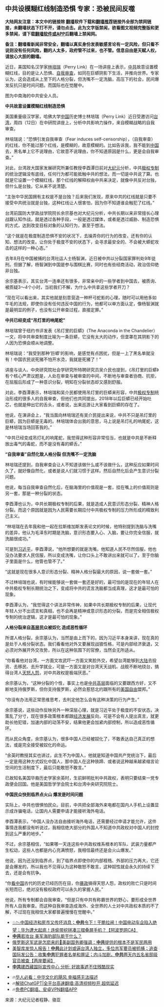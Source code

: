  <!-- 面包屑导航 --> <h2>中共设模糊红线制造恐惧 专家：恐被民间反噬</h2> <p class="notice"><b>大陆网友注意：本文中的链接除 <a href="https://github.com/bannedbook/fanqiang" >翻墙</a>软件下载和<a href="https://github.com/killgcd/justmysocks/blob/master/README.md">翻墙推荐</a>链接外全部为禁网链接，未翻墙状态下打不开，请勿点击。此为文字版禁闻，欲看图文视频完整版和更多禁闻，请下载<a href="https://github.com/bannedbook/fanqiang">翻墙软件或APP</a>后翻墙上禁闻网。</p><p>备注：翻墙看新闻非常安全，翻墙以真实身份发表敏感言论有一定风险，但只看不说则没有任何风险，翻的人太多，政府管不过来，也不管。信息自由是天赋人权，请放心大胆的翻墙。</b></p>  <div class="entry"> <p>近日，美国知名汉学家<a href="https://www.bannedbook.org/bnews/tag/%e6%9e%97%e5%9f%b9%e7%91%9e/" class="st_tag internal_tag" rel="tag" title="标签 林培瑞 下的日志">林培瑞</a>（Perry Link）在一场讲座上表示，<a href="https://www.bannedbook.org/bnews/tag/%e4%b8%ad%e5%85%b1/" class="st_tag internal_tag" rel="tag" title="标签 中共 下的日志">中共</a>故意设置模糊红线，目的是让人恐惧、<a href="https://www.bannedbook.org/bnews/tag/%E8%87%AA%E6%88%91%E5%AE%A1%E6%9F%A5/" class="st_tag internal_tag" rel="tag" title="标签 自我审查 下的日志">自我审查</a>，如同在巨蟒阴影下生活，并推向世界。专家认为，这会造成从上至下的人格分裂，但洗嘴不一定洗脑，高压下的社会，民间爆发反抗只是时间问题。而国际也在觉醒中。</p> <p>图为中南海的中共安全人员。</p> <p><strong>中共故意设置模糊红线制造恐惧</strong></p> <p>美国重量级汉学家，哈佛大学<span class='wp_keywordlink_affiliate'><a href="https://www.bannedbook.org/" title="中国" target="_blank">中国</a></span>历史博士林培瑞（Perry Link）近日受邀访问<a href="https://www.bannedbook.org/bnews/tag/%e5%8f%b0%e6%b9%be/" class="st_tag internal_tag" rel="tag" title="标签 台湾 下的日志">台湾</a>，周四（12日）在中研院讲座上，分析中共影响力操作，来自模糊战略的自我审查。</p> <p>林培瑞说：“恐惧引发自我审查（Fear induces self-censorship），（自我审查）的红线，你不能过那个红线，是模糊的，故意模糊的。比如告诉我，我不能到<a href="https://www.bannedbook.org/bnews/tag/%E4%B8%AD%E5%9B%BD/" class="st_tag internal_tag" rel="tag" title="标签 中国 下的日志">中国</a>去，黑名单上它不说理由，它故意不说理由，你不知道原因是什么，更是会自我审查。”</p> <p>对此，台湾政大国家发展研究所兼任教授李酉潭日前对<span class='wp_keywordlink_affiliate'><a href="http://www.epochtimes.com/" title="大纪元" target="_blank">大纪元</a></span>分析，中共<a href="https://www.bannedbook.org/bnews/tag/%e6%9e%81%e6%9d%83/" class="st_tag internal_tag" rel="tag" title="标签 极权 下的日志">极权</a><a href="https://www.bannedbook.org/bnews/tag/%E4%B8%93%E5%88%B6/" class="st_tag internal_tag" rel="tag" title="标签 专制 下的日志">专制</a>的统治逻辑没有底线，任何行为都可能抵触中共的想法，而一切是中共说了算。也就是它设置一个模糊红线，那个红线的解释权由中共来决定，就像中共反对台独，但什么是台独，它从来不说清楚。</p> <p>“主张中华民国拥有主权是不是台独？后来我们发现，原来中共的红线就是只要不接受中共统治就是台独，这种红线让人很害怕，因为你不知道谁会触犯了红线。”</p> <p>台湾前国防大学政战学院院长余宗基也对大纪元分析，中共长期以来非常擅长心理战跟认知作战，就是透过各种手段，一般是透过媒体，或者是透过威胁、制造恐惧的方式，达到改变目标对象的认知行为，甚至于想法。</p> <p>“这个就是在极度制造恐惧不安的状况下，去操弄你的行为的改变，还有你的认知、想法的改变。让你处于极度不安的状态下，会寻求最安全的、不会被大蟒蛇攻击的这样的一种心态。”</p> <p>去年8月在中国被捕的台湾社运人士杨智渊，近日被中共以分裂国家罪判处9年徒刑。但据了解，杨智渊到中国是参与围棋比赛，同时也有些经商活动，政治信仰绝非台独。</p> <p>余宗基表示，其实台湾一连串还有很多，非常亲中的一些学者到中国去，被质询、被质疑3～4个小时，当初我们不解，为什么中共拿这些学者开刀？</p>  <p>“现在可以看出来，其实他就是刻意营造一种杯弓蛇影的心理，随时可以用他多如牛毛的法规，即使你没有任何违反中国的行为，他都可以单方面认定，像杨智渊就是最明显的例子，也没有公开审查过程，直接定罪。”</p> <p><strong>中共已经变成“吊灯里的响尾蛇”</strong></p> <p>林培瑞曾于纽约书评发表《吊灯里的巨蟒》（The Anaconda in the Chandelier）一文，将中共审查制度比喻为一条巨蟒，它没有太大的动作，但垄罩在其阴影下的人因为恐惧会顺从地调整。</p> <p>林培瑞说：“我受到那种‘巨蟒’的影响，是感觉有点困扰，但是一上了黑名单就没有！中国农民说死猪不怕开水烫，我就是死猪了！”</p> <p>讲座与谈人、中央研究院社会学研究所特聘研究员吴介民也提到，《吊灯里的巨蟒》有个核心严肃议题是，人处在审查与被审查的中间，不断地与审查者协商、抗拒，在屈服后形成了一种意识分裂，明知在分裂状态却又感到舒服。</p> <p>对此，李酉潭表示，林培瑞和吴介民都使用吊灯里的巨蟒来形容，中共<a href="https://www.bannedbook.org/bnews/tag/%E6%9E%81%E6%9D%83%E4%B8%93%E5%88%B6/" class="st_tag internal_tag" rel="tag" title="标签 极权专制 下的日志">极权专制</a>统治形成的很多人的自我审查，但他们也共同提出，2018年以后巨蟒已经开始吐芯，也就是伸出它的舌头，或者说，出来巡游让大家看到巨蟒的存在了。</p> <p>他说，在演讲会上，“我当面向林培瑞还有吴介民提出来说，中共不只是吊灯里的巨蟒，因为巨蟒是无毒的。林培瑞体会出我的意思，马上说是吊灯礼的响尾蛇，这是林培瑞当场回答我的。”</p> <p>“中共已经变成吊灯礼的响尾蛇，我觉得这种形容非常恰当，也就是中共是不断释放出毒气的毒蛇，而不是没有毒的蟒舌。”</p> <p><strong>“自我审查”自然化致人格分裂 但洗嘴不一定洗脑</strong></p> <p>林培瑞还提到，自我审查会让人不知道该做什么或不该做什么，这种反应如果时间久了，就好像自然化，或者是说人们就习惯于这样。然后自然化后会产生意识分裂问题。</p> <p>他说，每当自我审查自然化后，在脑海里的价值观是一套，挂在嘴上的价值观则是另一套，那是一种分裂的状态。</p>  <p>李酉潭也认为，中共长期极权专制的后果，就是造成人民意识形态分裂、精神人格分裂。而这个原因就是因为人民需要长期应付中共极权专制的压力所形成的精致利己主义。</p> <p>“林培瑞在去年我和他一起在拉斯维加斯发表论文的时候，他特别提到洗脑与洗嘴的差异，他认为毛泽东时期是洗脑，意识形态要入心、入脑，要让你完全信服，就洗脑很成功。”</p> <p>可是到<a href="https://www.bannedbook.org/bnews/tag/%e4%b9%a0%e8%bf%91%e5%b9%b3/" class="st_tag internal_tag" rel="tag" title="标签 习近平 下的日志">习近平</a>，李酉潭说，“他所想要的就是洗嘴，他知道人民不尽然信服，他也没办法要求人民信服，所以变成洗嘴，让你口头上不敢讲出来就可以了。至于你脑子里面是什么，他管也管不了。”</p> <p>“这就是现在很多人意识形态分裂、精神人格分裂最大的原因，说一套做一套。”</p> <p>不过林培瑞也说，有时候能够说一套做一套还是好的，最可怕的是现在的年轻人在中共极权专制长期统治之下，变成将中共的谎言洗脑都当成真理，这才是最可怕的现象。</p> <p>李酉潭认为，“我觉得这个讲法非常传神，如果中共长期极权专制的后果，让现代年轻人分不出谎言和真相，也不会再是精神或意识形态的分裂，而是完全相信极权专制的统治逻辑，这才是最可怕的现象。”</p> <p><strong>人格分裂来自<span class='wp_keywordlink_affiliate'><a href="https://www.bannedbook.org/bnews/ccpdope/" title="中共高层内幕" target="_blank">高层</a></span>民众被奴化 造成恶性循环</strong></p> <p>所谓人格分裂，余宗基认为，当然是由上而下的，因为习近平本身来讲，现在真的是处于人格分裂状态。我们看看他对外又要展现战狼性格，可是内部经济衰退，又必须对外展开外交攻势，所以在这种氛围下的官僚，当然会无所适从。</p> <p>“你看看他对台湾，一方面文攻武吓一方面又笑脸外交，希望台湾能够到<span class='wp_keywordlink_affiliate'><a href="https://www.bannedbook.org/" title="大陆" target="_blank">大陆</a></span>去投资、去移民、去升学就业，可是一方面又是对台湾天天战机、战舰不断地绕台，搞得台湾人<span class='wp_keywordlink'><a href="https://www.bannedbook.org/forum2/topic546.html" title="《天怒》陈希同王宝森事件内幕" target="_blank">天怒</a></span><span class='wp_keywordlink'><a href="https://www.bannedbook.org/forum2/topic66.html" title="任彦芳：《人怨》" target="_blank">人怨</a></span>，对中共政权是极端厌恶。”</p> <p>余宗基认为，“这种分裂的个性，事实上也是<span class='wp_keywordlink_affiliate'><a href="https://www.bannedbook.org/bnews/ccpdope/" title="中共高层" target="_blank">中共高层</a></span>面临的又要跟西方好，又不断地支持俄罗斯，但你支持俄罗斯，必然会惹怒北约跟所有的<span class='wp_keywordlink'><a href="https://www.bannedbook.org/forum2/topic894.html" title="美国自由的故事" target="_blank">美国自由</a></span>盟邦。”</p> <p>“你没有办法用正常思维思考，去判定他怎么会有这种决策的行为产生。”</p>  <p>余宗基说，这些动作反映另外一种深层心理，就是习近平处于极度的不安状态，决策乱了分寸，现在很多政策根本都跟<span class='wp_keywordlink'><a href="https://www.bannedbook.org/forum2/topic869.html" title="宪政、法治和经济发展——走向市场经济的制度保障" target="_blank">经济发展</a></span>反向，可是不会有人提出真言，就更助长他犯错，加速内部的动荡不安，结果他更会加紧内部控制，所以造成恶性循环。</p> <p>而从民众角度，余宗基认为，很多中国人已经被奴化了，不敢表达自己真正的想法，或是完全接受被奴化的命运。</p> <p>“余英时教授其实也讲过，此生不为中国人，他就是知道中国共产党统治下，最后一定是用这种方式奴化中国人，那中国人在这种铁蹄、或者说这种越来越紧缩言论空间的生活制度下，最后只能敢怒不敢言。”</p> <p>已故知名美国华裔历史学家余英时，生前鲜明批判中共政权，表明只要结束一党专政便会回国。他是美国哲学学会院士和台湾中央研究院院士。</p> <p><strong>中国民众快到临界点火山 爆发是时间问题</strong></p> <p>实际上，中共也很惧怕民众。目前，中共把全部海外来电都在国内人手机上设置显示成诈骗电话，让国内人需要申请才能接听海外电话。</p> <p>李酉潭表示，“中国人没办法自由接听海外电话，还需要经过申请才能允许，这件事情连我都没有听说过，我相信绝大部分的外国人不知道中共政权对中国人的封控到这么严重的地步。”</p> <p>不过，余宗基相信，“如果哪一天连这些中共政权维系根本的军队、武装力量都产生松动，这些人也都是内心充满愤怒，我相信最终还是会火山爆发。”</p> <p>他说，因为还没到临界点，到了临界点即使你的内部桎梏、外部的压力再大，它还是会爆发的，所以我也不见得认为这种敢怒不敢言，这种奴性就会永久的持续下去，还是会有抗争。</p> <p>“你<span class='wp_keywordlink_affiliate'><a href="https://www.secretchina.com/" title="看中国" target="_blank">看中国</a></span>古代的历史已经历历在目，你<span class='wp_keywordlink'><a href="https://www.bannedbook.org/forum11/topic276.html" title="禁片：评中国共产党的暴政" target="_blank">暴政</a></span>搞得天怒人怨，政权的败亡只是时间长短而已，绝对没有极权政府可以永久的掌握人民。”</p> <p>他说，所有专制都会自我审查，“但是只有中共有称霸世界的野心，要形成全世界所有人自我审查。而这种自我审查造成海外、全世界的人士对中共政权本质的不了解，不过现在我相信大家都普遍慢慢在觉醒中。”</p>  <!--<div id="taboola-mid-1"></div>--><ul class='op-related-articles' title='相关阅读'> <li><a href='https://www.bannedbook.org/bnews/bannedvideo/20240915/2089120.html' target='_blank'>💥📉中国经济和房市又传坏消息；<b>中共</b>令下！干脆拉闸！中国电动车企陷入绝望；华为遭大起底！连偷带挖拼凑三摺叠屏手机？【阿波罗网CA】</a></li> <li><a href='https://www.bannedbook.org/bnews/ssgc/20240915/2089114.html' target='_blank'><b>中共</b>若攻台 美军海豹部队能干什么？</a></li> <li><a href='https://www.bannedbook.org/bnews/comments/20240915/2089097.html' target='_blank'>俄罗斯这军武是怎麽来的👀美副国务卿强调：<b>中共</b>提供的根本不是军民两用</a></li> <li><a href='https://www.bannedbook.org/bnews/bannedvideo/20240915/2089089.html' target='_blank'>美智库发惊人报告！<b>中共</b>此计划或逼台湾人独立，多位共军要员被抓捕；追查国际发公告：收集<b>中共</b>犯罪者名单和罪证；内斗加剧，<b>中共</b>两天内五名省部级官员被查【两岸要闻】</a></li> <li><a href='https://www.bannedbook.org/bnews/headline/20240915/2089080.html' target='_blank'><b>中共</b>建西藏国际宣传中心 分析: 好故事遮不住残酷现实</a></li> </ul> <ul class="texttj"> <!--<li>🔥<a href="https://www.bannedbook.org/bnews/ssgc/20230219/1850782.html" target="_blank">法国犹太老板：神告诉我们，只有一位中国人能救人类</a></li>--> <li>🔥<a href="https://www.bannedbook.org/bnews/comments/20220220/1694796.html" target="_blank">华人必看：中华文化的飓风 幸福感无法描述</a></li> <li>🔥<a href="https://github.com/bannedbook/fanqiang/wiki/V2ray%E6%9C%BA%E5%9C%BA" target="_blank">解锁ChatGPT|全平台高速翻墙:高清视频秒开,超低延迟</a></li> <li>🔥<a href="https://github.com/bannedbook/fanqiang/wiki/%E7%A6%81%E9%97%BB%E7%BD%91%E5%AE%89%E5%8D%93%E7%BF%BB%E5%A2%99%E6%96%B0%E9%97%BBAPP" target="_blank">免费PC翻墙、安卓VPN翻墙APP</a></li> </ul><p class="src-info">来源：大纪元记者程静、骆亚 </p><a name='sharetosocial'></a> <div style="margin-bottom:5px;padding-bottom:5px;clear:both"> <div id="archive-pix-1" class="banner-ads"> <!-- AuctionX Display platform tag START --> <div id="27602x728x90x621x_ADSLOT1" clicktrack="%%CLICK_URL_ESC%%"></div>  <!-- AuctionX Display platform tag END --> </div> <div id="archive-pix-2" class="banner-ads"> <!-- AuctionX Display platform tag START --> <div id="27556x300x250x621x_ADSLOT1" clicktrack="%%CLICK_URL_ESC%%" style="margin:0 auto;text-align:center"></div>  <!-- AuctionX Display platform tag END --> </div> </div>  <div id="archive-pix-1" class="banner-ads"> <!-- AuctionX Display platform tag START --> <div id="27603x728x90x621x_ADSLOT1" clicktrack="%%CLICK_URL_ESC%%"></div>  <!-- AuctionX Display platform tag END --> </div> </div><!--END ENTRY--> 